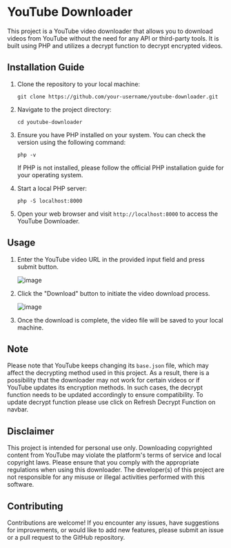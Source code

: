 # YouTube Downloader

This project is a YouTube video downloader that allows you to download videos from YouTube without the need for any API or third-party tools. It is built using PHP and utilizes a decrypt function to decrypt encrypted videos.

## Installation Guide

1. Clone the repository to your local machine:
   ```
   git clone https://github.com/your-username/youtube-downloader.git
   ```

2. Navigate to the project directory:
   ```
   cd youtube-downloader
   ```

3. Ensure you have PHP installed on your system. You can check the version using the following command:
   ```
   php -v
   ```

   If PHP is not installed, please follow the official PHP installation guide for your operating system.

4. Start a local PHP server:
   ```
   php -S localhost:8000
   ```

5. Open your web browser and visit `http://localhost:8000` to access the YouTube Downloader.

## Usage

1. Enter the YouTube video URL in the provided input field and press submit button.


   ![image](https://github.com/sukhbir-singh-ciir/ytdownloader/assets/133486488/d1c148ac-71b1-474e-83bc-c793fd41216b)



2. Click the "Download" button to initiate the video download process.


   ![image](https://github.com/sukhbir-singh-ciir/ytdownloader/assets/133486488/8c2fb53c-fcb1-48f1-aa0c-1db91aed18c2)


3. Once the download is complete, the video file will be saved to your local machine.

## Note

Please note that YouTube keeps changing its `base.json` file, which may affect the decrypting method used in this project. As a result, there is a possibility that the downloader may not work for certain videos or if YouTube updates its encryption methods. In such cases, the decrypt function needs to be updated accordingly to ensure compatibility. To update decrypt function please use click on Refresh Decrypt Function on navbar.

## Disclaimer

This project is intended for personal use only. Downloading copyrighted content from YouTube may violate the platform's terms of service and local copyright laws. Please ensure that you comply with the appropriate regulations when using this downloader. The developer(s) of this project are not responsible for any misuse or illegal activities performed with this software.

## Contributing

Contributions are welcome! If you encounter any issues, have suggestions for improvements, or would like to add new features, please submit an issue or a pull request to the GitHub repository.

